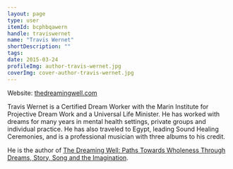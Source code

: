 ```yaml
---
layout: page
type: user
itemId: bcphbqawern
handle: traviswernet
name: "Travis Wernet"
shortDescription: ""
tags:
date: 2015-03-24
profileImg: author-travis-wernet.jpg
coverImg: cover-author-travis-wernet.jpg
---
```


Website: [thedreamingwell.com](http://thedreamingwell.com)

Travis Wernet is a Certified Dream Worker with the Marin Institute for Projective Dream Work and a Universal Life Minister. He has worked with dreams for many years in mental health settings, private groups and individual practice. He has also traveled to Egypt, leading Sound Healing Ceremonies, and is a professional musician with three albums to his credit.

He is the author of [The Dreaming Well: Paths Towards Wholeness Through Dreams, Story, Song and the Imagination](https://www.amazon.com/Dreaming-Well-Towards-Wholeness-Imagination/dp/0692796916).
